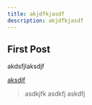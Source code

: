 ```yaml
---
title: akjdfkjasdf
description: akjdfkjasdf
---
```


## First Post

akdsfjlaksdjf

[aksdjf](aksdfjasdf.com)

> asdkjfk
> asdkfj
> askdfj
